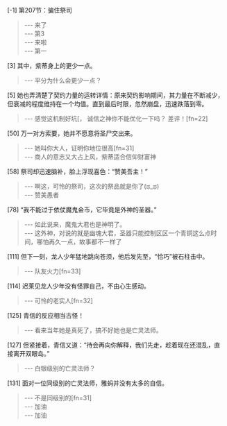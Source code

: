 
[-1] 第207节：骗住祭司
>--- 来了<br>
>--- 第3<br>
>--- 来啦<br>
>--- 第一<br>

[3] 其中，紫蒂身上的更少一点。
>--- 平分为什么会更少一点？<br>

[5] 她也弄清楚了契约力量的运转详情：原来契约影响期间，其力量在不断减少，但衰减的程度维持在一个均值。直到最后时限，忽然崩盘，迅速跌落到零。
>--- 感觉这机制好坑[，
诚信之神你不能优化一下吗？
差评！[fn=22]<br>

[50] 万一对方索要，她并不愿意将圣尸交出来。
>--- 她叫你大人，证明你地位很高[fn=31]<br>
>--- 商人的意志又大占上风，紫蒂适合信仰财富神<br>

[58] 祭司却迅速脑补，脸上浮现喜色：“赞美吾主！”
>--- 啊这，可怜的祭司，这次的祭品就是你了(ಥ_ಥ)<br>
>--- 赞美愚者<br>

[78] “我不能过于依仗魔鬼金币，它毕竟是外神的圣器。”
>--- 如此说来，魔鬼大君也是神明了。<br>
>--- 这外神，对说的就是幽魂大君，圣器只能控制区区一个青铜这么点时间，哪怕再久一点，故事都不一样了<br>

[111] 但下一刻，龙人少年猛地跳向苍须，他后发先至，“恰巧”被石柱击中。
>--- 队友火力[fn=33]<br>

[114] 迟莱见龙人少年没有怪罪自己，不由心生感动。
>--- 可怜的老实人[fn=32]<br>

[125] 青信的反应相当古怪！
>--- 看来当年她是真死了，搞不好她也是亡灵法师。<br>

[127] 但紧接着，青信又道：“待会再向你解释，我们先走，趁着现在还混乱，直接离开双眼岛。”
>--- 白银级别的亡灵法师？<br>

[131] 面对一位同级别的亡灵法师，雅蚂并没有太多的自信。
>--- 不是同级别的[fn=31]<br>
>--- 加油<br>
>--- 加油<br>
